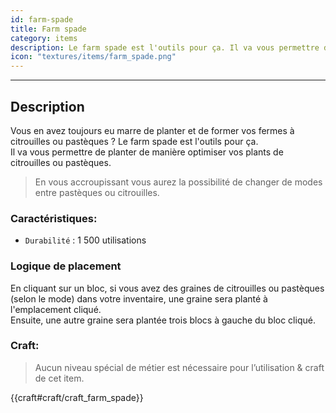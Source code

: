 ```yaml
---
id: farm-spade
title: Farm spade
category: items
description: Le farm spade est l'outils pour ça. Il va vous permettre de planter de manière optimiser vos plants de citrouilles ou pastèques.
icon: "textures/items/farm_spade.png"
---
```

___
## Description

Vous en avez toujours eu marre de planter et de former vos fermes à citrouilles ou pastèques ? Le farm spade est l'outils pour ça.  
Il va vous permettre de planter de manière optimiser vos plants de citrouilles ou pastèques.

> En vous accroupissant vous aurez la possibilité de changer de modes entre pastèques ou citrouilles.

### Caractéristiques:

* ``Durabilité`` : 1 500 utilisations

### Logique de placement

En cliquant sur un bloc, si vous avez des graines de citrouilles ou pastèques (selon le mode) dans votre inventaire, une graine sera planté à l'emplacement cliqué.  
Ensuite, une autre graine sera plantée trois blocs à gauche du bloc cliqué.

### Craft: 

> Aucun niveau spécial de métier est nécessaire pour l’utilisation & craft de cet item.  

{{craft#craft/craft_farm_spade}}
